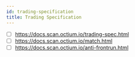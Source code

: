 ```yaml
---
id: trading-specification
title: Trading Specification
---
```


- [ ] https://docs.scan.octium.io/trading-spec.html
- [ ] https://docs.scan.octium.io/match.html
- [ ] https://docs.scan.octium.io/anti-frontrun.html
